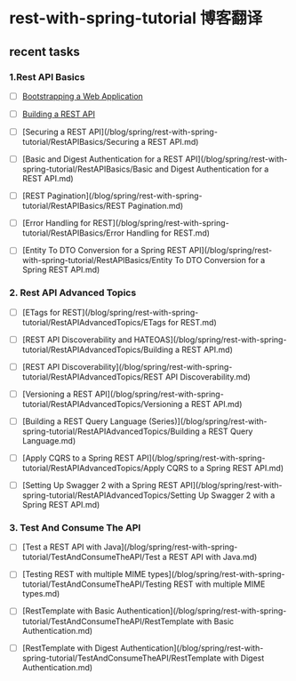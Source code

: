 # rest-with-spring-tutorial 博客翻译

## recent tasks

### 1.Rest API Basics
- [ ] [Bootstrapping a Web Application](/blog/spring/rest-with-spring-tutorial/RestAPIBasics/Bootstrapping-a-WebApplication.md)
- [ ] [Building a REST API](/blog/spring/rest-with-spring-tutorial/RestAPIBasics/Building-a-REST-API.md)
- [ ] [Securing a REST API](/blog/spring/rest-with-spring-tutorial/RestAPIBasics/Securing a REST API.md)
- [ ] [Basic and Digest Authentication for a REST API](/blog/spring/rest-with-spring-tutorial/RestAPIBasics/Basic and Digest Authentication for a REST API.md)
- [ ] [REST Pagination](/blog/spring/rest-with-spring-tutorial/RestAPIBasics/REST Pagination.md)
- [ ] [Error Handling for REST](/blog/spring/rest-with-spring-tutorial/RestAPIBasics/Error Handling for REST.md)
- [ ] [Entity To DTO Conversion for a Spring REST API](/blog/spring/rest-with-spring-tutorial/RestAPIBasics/Entity To DTO Conversion for a Spring REST API.md)






### 2. Rest API Advanced Topics
- [ ] [ETags for REST](/blog/spring/rest-with-spring-tutorial/RestAPIAdvancedTopics/ETags for REST.md)
- [ ] [REST API Discoverability and HATEOAS](/blog/spring/rest-with-spring-tutorial/RestAPIAdvancedTopics/Building a REST API.md)
- [ ] [REST API Discoverability](/blog/spring/rest-with-spring-tutorial/RestAPIAdvancedTopics/REST API Discoverability.md)
- [ ] [Versioning a REST API](/blog/spring/rest-with-spring-tutorial/RestAPIAdvancedTopics/Versioning a REST API.md)
- [ ] [Building a REST Query Language (Series)](/blog/spring/rest-with-spring-tutorial/RestAPIAdvancedTopics/Building a REST Query Language.md)
- [ ] [Apply CQRS to a Spring REST API](/blog/spring/rest-with-spring-tutorial/RestAPIAdvancedTopics/Apply CQRS to a Spring REST API.md)
- [ ] [Setting Up Swagger 2 with a Spring REST API](/blog/spring/rest-with-spring-tutorial/RestAPIAdvancedTopics/Setting Up Swagger 2 with a Spring REST API.md)


### 3. Test And Consume The API
- [ ] [Test a REST API with Java](/blog/spring/rest-with-spring-tutorial/TestAndConsumeTheAPI/Test a REST API with Java.md)
- [ ] [Testing REST with multiple MIME types](/blog/spring/rest-with-spring-tutorial/TestAndConsumeTheAPI/Testing REST with multiple MIME types.md)
- [ ] [RestTemplate with Basic Authentication](/blog/spring/rest-with-spring-tutorial/TestAndConsumeTheAPI/RestTemplate with Basic Authentication.md)
- [ ] [RestTemplate with Digest Authentication](/blog/spring/rest-with-spring-tutorial/TestAndConsumeTheAPI/RestTemplate with Digest Authentication.md)


